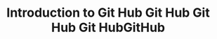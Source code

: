 <header>

<!--
  <<< Author notes: Renato Adriano >>>
      Manual de utilização do APT.
-->

# Introduction to Git Hub Git Hub Git Hub Git HubGitHub
